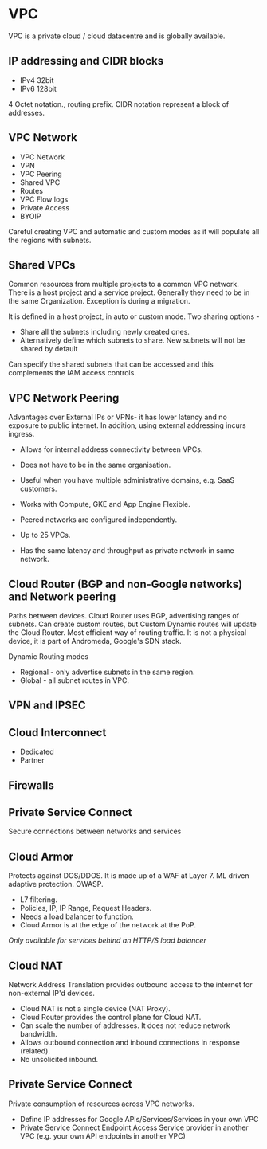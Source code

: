 # VPC

VPC is a private cloud / cloud datacentre and is globally available.

## IP addressing and CIDR blocks

- IPv4 32bit
- IPv6 128bit

4 Octet notation., routing prefix. CIDR notation represent a block of addresses.

## VPC Network

- VPC Network
- VPN
- VPC Peering
- Shared VPC
- Routes
- VPC Flow logs
- Private Access
- BYOIP

Careful creating VPC and automatic and custom modes as it will populate all the regions with subnets. 

## Shared VPCs

Common resources from multiple projects to a common VPC network. There is a host project and a service project. Generally they need to be in the same Organization. Exception is during a migration.

It is defined in a host project, in auto or custom mode.
Two sharing options - 
- Share all the subnets including newly created ones.
- Alternatively define which subnets to share. New subnets will not be shared by default

Can specify the shared subnets that can be accessed and this complements the IAM access controls.

## VPC Network Peering

Advantages over External IPs or VPNs- it has lower latency and no exposure to public internet.
In addition, using external addressing incurs ingress.

- Allows for internal address connectivity between VPCs.
- Does not have to be in the same organisation.
- Useful when you have multiple administrative domains, e.g. SaaS customers.

- Works with Compute, GKE and App Engine Flexible.
- Peered networks are configured independently. 
- Up to 25 VPCs.
- Has the same latency and throughput as private network in same network.

## Cloud Router (BGP and non-Google networks) and Network peering

Paths between devices. Cloud Router uses BGP, advertising ranges of subnets. Can create custom routes, but Custom Dynamic routes will update the Cloud Router. Most efficient way of routing traffic. It is not a physical device, it is part of Andromeda, Google's SDN stack.

Dynamic Routing modes

- Regional - only advertise subnets in the same region.
- Global - all subnet routes in VPC.

## VPN and IPSEC

## Cloud Interconnect
  - Dedicated
  - Partner

## Firewalls

## Private Service Connect
  Secure connections between networks and services

## Cloud Armor

Protects against DOS/DDOS. It is made up of a WAF at Layer 7. ML driven adaptive protection. OWASP.

- L7 filtering.
- Policies, IP, IP Range, Request Headers.
- Needs a load balancer to function.
- Cloud Armor is at the edge of the network at the PoP.

*Only available for services behind an HTTP/S load balancer*

## Cloud NAT
   
Network Address Translation provides outbound access to the internet for non-external IP'd devices.
- Cloud NAT is not a single device (NAT Proxy).
- Cloud Router provides the control plane for Cloud NAT.
- Can scale the number of addresses. It does not reduce network bandwidth.
- Allows outbound connection and inbound connections in response (related).
- No unsolicited inbound.


## Private Service Connect

Private consumption of resources across VPC networks.
- Define IP addresses for Google APIs/Services/Services in your own VPC
- Private Service Connect Endpoint
Access Service provider in another VPC (e.g. your own API endpoints in another VPC)